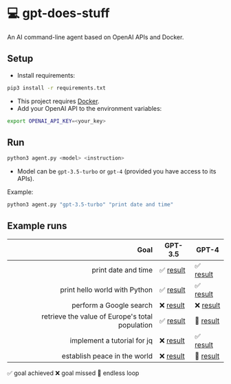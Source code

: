 # 💻 gpt-does-stuff
An AI command-line agent based on OpenAI APIs and Docker.

## Setup

- Install requirements:

```bash
pip3 install -r requirements.txt
```

- This project requires [Docker](https://www.docker.com/products/docker-desktop/).
- Add your OpenAI API to the environment variables:

```bash
export OPENAI_API_KEY=<your_key>
```

## Run

```bash
python3 agent.py <model> <instruction>
```

- Model can be `gpt-3.5-turbo` or `gpt-4` (provided you have access to its APIs).

Example:

```bash
python3 agent.py "gpt-3.5-turbo" "print date and time"
```

## Example runs

| Goal                                            | GPT-3.5 | GPT-4 |
|------------------------------------------------:|---------------|-------|
|                             print date and time | ✅ [result](runs/gpt-3.5-turbo_print_date_and_time.md) | ✅ [result](runs/gpt-4_print_date_and_time.md) |
|                   print hello world with Python | ✅ [result](runs/gpt-3.5-turbo_print_hello_world_with_Python.md) | ✅ [result](runs/gpt-4_print_hello_world_with_Python.md) |
|                         perform a Google search | ❌ [result](runs/gpt-3.5-turbo_perform_a_Google_search.md) | ❌ [result](runs/gpt-4_perform_a_Google_search.md) |
| retrieve the value of Europe's total population | ✅ [result](runs/gpt-3.5-turbo_retrieve_the_value_of_Europes_total_population.md) | 🔁 [result](runs/gpt-4_retrieve_the_value_of_Europes_total_population.md) |
|                     implement a tutorial for jq | ❌ [result](runs/gpt-3.5-turbo_implement_a_tutorial_for_jq.md) | ✅ [result](runs/gpt-4_implement_a_tutorial_for_jq.md) |
|                    establish peace in the world | ❌ [result](runs/gpt-3.5-turbo_establish_peace_in_the_world.md) | 🔁 [result](runs/gpt-4_establish_peace_in_the_world.md) |

✅ goal achieved
❌ goal missed
🔁 endless loop
